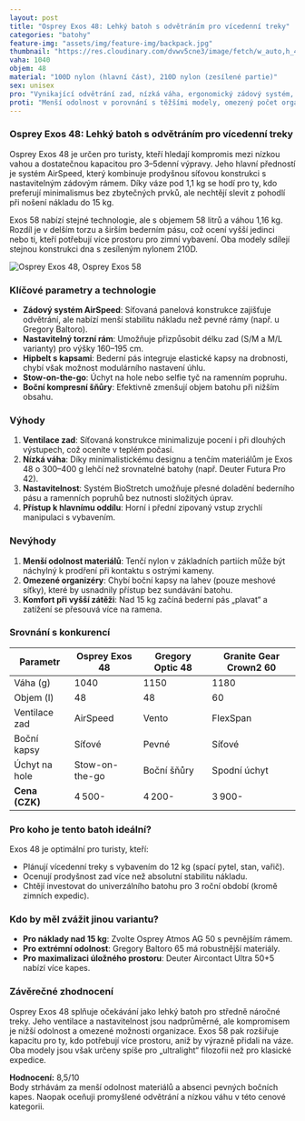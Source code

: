 ```yaml
---
layout: post
title: "Osprey Exos 48: Lehký batoh s odvětráním pro vícedenní treky"
categories: "batohy"
feature-img: "assets/img/feature-img/backpack.jpg"
thumbnail: "https://res.cloudinary.com/dvwv5cne3/image/fetch/w_auto,h_450,c_fill,g_auto,f_auto,q_auto/https://cdn.osprey.com/osp_media/asset/dam/osprey/product/2023/2023-04/EXOS48_23_EXOS_48_LUPINE_BLUE_ANGLE.jpg"
vaha: 1040
objem: 48
material: "100D nylon (hlavní část), 210D nylon (zesílené partie)"
sex: unisex
pro: "Vynikající odvětrání zad, nízká váha, ergonomický zádový systém, praktické úložné možnosti"
proti: "Menší odolnost v porovnání s těžšími modely, omezený počet organizérů, tenčí popruhy při plném zatížení"
---
```


### Osprey Exos 48: Lehký batoh s odvětráním pro vícedenní treky

Osprey Exos 48 je určen pro turisty, kteří hledají kompromis mezi nízkou vahou a dostatečnou kapacitou pro 3–5denní výpravy. Jeho hlavní předností je systém AirSpeed, který kombinuje prodyšnou síťovou konstrukci s nastavitelným zádovým rámem. Díky váze pod 1,1 kg se hodí pro ty, kdo preferují minimalismus bez zbytečných prvků, ale nechtějí slevit z pohodlí při nošení nákladu do 15 kg.

Exos 58 nabízí stejné technologie, ale s objemem 58 litrů a váhou 1,16 kg. Rozdíl je v delším torzu a širším bederním pásu, což ocení vyšší jedinci nebo ti, kteří potřebují více prostoru pro zimní vybavení. Oba modely sdílejí stejnou konstrukci dna s zesíleným nylonem 210D.

![Osprey Exos 48, Osprey Exos 58](https://res.cloudinary.com/dvwv5cne3/image/fetch/w_auto,h_450,c_fill,g_auto,f_auto,q_auto/https://cdn.osprey.com/osp_media/asset/dam/osprey/product/2023/2023-04/EXOS48_23_EXOS_48_LUPINE_BLUE_ANGLE.jpg)

### Klíčové parametry a technologie

- **Zádový systém AirSpeed**: Síťovaná panelová konstrukce zajišťuje odvětrání, ale nabízí menší stabilitu nákladu než pevné rámy (např. u Gregory Baltoro).
- **Nastavitelný torzní rám**: Umožňuje přizpůsobit délku zad (S/M a M/L varianty) pro výšky 160–195 cm.
- **Hipbelt s kapsami**: Bederní pás integruje elastické kapsy na drobnosti, chybí však možnost modulárního nastavení úhlu.
- **Stow-on-the-go**: Úchyt na hole nebo selfie tyč na ramenním popruhu.
- **Boční kompresní šňůry**: Efektivně zmenšují objem batohu při nižším obsahu.

### Výhody

1. **Ventilace zad**: Síťovaná konstrukce minimalizuje pocení i při dlouhých výstupech, což oceníte v teplém počasí.
2. **Nízká váha**: Díky minimalistickému designu a tenčím materiálům je Exos 48 o 300–400 g lehčí než srovnatelné batohy (např. Deuter Futura Pro 42).
3. **Nastavitelnost**: Systém BioStretch umožňuje přesné doladění bederního pásu a ramenních popruhů bez nutnosti složitých úprav.
4. **Přístup k hlavnímu oddílu**: Horní i přední zipovaný vstup zrychlí manipulaci s vybavením.

### Nevýhody

1. **Menší odolnost materiálů**: Tenčí nylon v základních partiích může být náchylný k prodření při kontaktu s ostrými kameny.
2. **Omezené organizéry**: Chybí boční kapsy na lahev (pouze meshové síťky), které by usnadnily přístup bez sundávání batohu.
3. **Komfort při vyšší zátěži**: Nad 15 kg začíná bederní pás „plavat“ a zatížení se přesouvá více na ramena.

### Srovnání s konkurencí

| Parametr           | Osprey Exos 48 | Gregory Optic 48 | Granite Gear Crown2 60 |
|---------------------|----------------|------------------|------------------------|
| Váha (g)            | 1040           | 1150             | 1180                   |
| Objem (l)           | 48             | 48               | 60                     |
| Ventilace zad       | AirSpeed       | Vento            | FlexSpan               |
| Boční kapsy         | Síťové         | Pevné            | Síťové                 |
| Úchyt na hole       | Stow-on-the-go | Boční šňůry      | Spodní úchyt           |
| **Cena (CZK)**      | 4 500\-        | 4 200\-          | 3 900\-                |

### Pro koho je tento batoh ideální?

Exos 48 je optimální pro turisty, kteří:
- Plánují vícedenní treky s vybavením do 12 kg (spací pytel, stan, vařič).
- Ocenují prodyšnost zad více než absolutní stabilitu nákladu.
- Chtějí investovat do univerzálního batohu pro 3 roční období (kromě zimních expedic).

### Kdo by měl zvážit jinou variantu?

- **Pro náklady nad 15 kg**: Zvolte Osprey Atmos AG 50 s pevnějším rámem.
- **Pro extrémní odolnost**: Gregory Baltoro 65 má robustnější materiály.
- **Pro maximalizaci úložného prostoru**: Deuter Aircontact Ultra 50+5 nabízí více kapes.

### Závěrečné zhodnocení

Osprey Exos 48 splňuje očekávání jako lehký batoh pro středně náročné treky. Jeho ventilace a nastavitelnost jsou nadprůměrné, ale kompromisem je nižší odolnost a omezené možnosti organizace. Exos 58 pak rozšiřuje kapacitu pro ty, kdo potřebují více prostoru, aniž by výrazně přidali na váze. Oba modely jsou však určeny spíše pro „ultralight“ filozofii než pro klasické expedice.

**Hodnocení:** 8,5/10  
Body strhávám za menší odolnost materiálů a absenci pevných bočních kapes. Naopak oceňuji promyšlené odvětrání a nízkou váhu v této cenové kategorii.